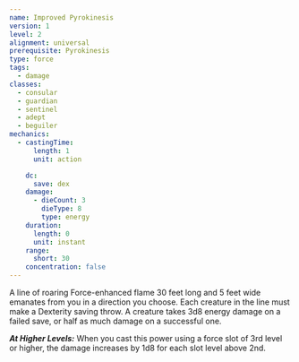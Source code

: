 ```yaml
---
name: Improved Pyrokinesis
version: 1
level: 2
alignment: universal
prerequisite: Pyrokinesis
type: force
tags:
  - damage
classes:
  - consular
  - guardian
  - sentinel
  - adept
  - beguiler
mechanics:
  - castingTime:
      length: 1
      unit: action

    dc:
      save: dex
    damage:
      - dieCount: 3
        dieType: 8
        type: energy
    duration:
      length: 0
      unit: instant
    range:
      short: 30
    concentration: false
---
```

A line of roaring Force-enhanced flame 30 feet long and 5 feet wide emanates from you in a direction you choose. Each creature in the line must make a Dexterity saving throw. A creature takes 3d8 energy damage on a failed save, or half as much damage on a successful one.

***__At Higher Levels__:*** When you cast this power using a force slot of 3rd level or higher, the damage increases by 1d8 for each slot level above 2nd.
    